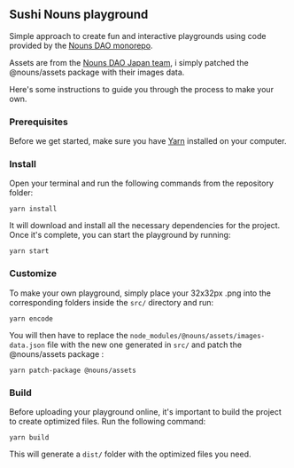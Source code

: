 ## Sushi Nouns playground

Simple approach to create fun and interactive playgrounds using code provided by the [Nouns DAO monorepo](https://github.com/nounsDAO/nouns-monorepo).

Assets are from the [Nouns DAO Japan team](https://github.com/nounsDAO/nouns-monorepo), i simply patched the @nouns/assets package with their images data.

Here's some instructions to guide you through the process to make your own.

### Prerequisites

Before we get started, make sure you have [Yarn](https://classic.yarnpkg.com/en/docs/install/) installed on your computer.

### Install

Open your terminal and run the following commands from the repository folder:

```shell
yarn install
```

It will download and install all the necessary dependencies for the project. Once it's complete, you can start the playground by running:

```shell
yarn start
```

### Customize

To make your own playground, simply place your 32x32px .png into the corresponding folders inside the `src/` directory and run:

```shell
yarn encode
```

You will then have to replace the `node_modules/@nouns/assets/images-data.json` file with the new one generated in `src/` and patch the @nouns/assets package :

```shell
yarn patch-package @nouns/assets
```

### Build

Before uploading your playground online, it's important to build the project to create optimized files. Run the following command:

```shell
yarn build
```

This will generate a `dist/` folder with the optimized files you need.